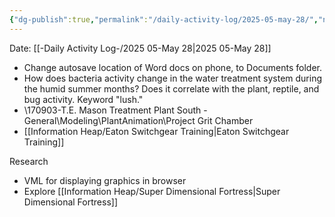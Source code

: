 ```yaml
---
{"dg-publish":true,"permalink":"/daily-activity-log/2025-05-may-28/","noteIcon":"","created":"2025-05-28T07:34:51.192-05:00"}
---
```


Date: [[-Daily Activity Log-/2025 05-May 28\|2025 05-May 28]]

- Change autosave location of Word docs on phone, to Documents folder.
- How does bacteria activity change in the water treatment system during the humid summer months? Does it correlate with the plant, reptile, and bug activity. Keyword "lush."
- \\170903-T.E. Mason Treatment Plant South - General\Modeling\PlantAnimation\Project Grit Chamber
- [[Information Heap/Eaton Switchgear Training\|Eaton Switchgear Training]]

Research
- VML for displaying graphics in browser
- Explore [[Information Heap/Super Dimensional Fortress\|Super Dimensional Fortress]]